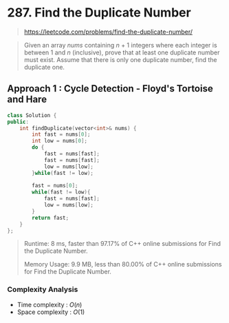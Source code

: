 # 287. Find the Duplicate Number

> https://leetcode.com/problems/find-the-duplicate-number/

> Given an array *nums* containing *n* + 1 integers where each integer is between 1 and *n* (inclusive), prove that at least one duplicate number must exist. Assume that there is only one duplicate number, find the duplicate one.

## Approach 1 : Cycle Detection - Floyd's Tortoise and Hare

```cpp
class Solution {
public:
    int findDuplicate(vector<int>& nums) {
        int fast = nums[0];
        int low = nums[0];
        do {
            fast = nums[fast];
            fast = nums[fast];
            low = nums[low];
        }while(fast != low);
            
        fast = nums[0];
        while(fast != low){
            fast = nums[fast];
            low = nums[low];
        }
        return fast;  
    }
};
```

> Runtime: 8 ms, faster than 97.17% of C++ online submissions for Find the Duplicate Number.
>
> Memory Usage: 9.9 MB, less than 80.00% of C++ online submissions for Find the Duplicate Number.

### Complexity Analysis

* Time complexity : $O(n)$
* Space complexity : $O(1)$